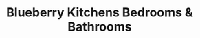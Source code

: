 ---
title: "Blueberry Kitchens Bedrooms & Bathrooms"
url: /gateshead/blueberry-kitchens-bedrooms-and-bathrooms/
shop: furniture
---